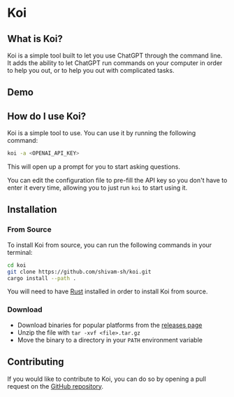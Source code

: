 # Koi

## What is Koi?

Koi is a simple tool built to let you use ChatGPT through the command line.
It adds the ability to let ChatGPT run commands on your computer in order to help you out, or to help you out with complicated tasks.

## Demo



## How do I use Koi?

Koi is a simple tool to use. You can use it by running the following command:
```bash
koi -a <OPENAI_API_KEY>
```

This will open up a prompt for you to start asking questions.

You can edit the configuration file to pre-fill the API key so you don't have to enter it every time, allowing you to just run `koi` to start using it.

## Installation

### From Source
To install Koi from source, you can run the following commands in your terminal:
```bash
cd koi
git clone https://github.com/shivam-sh/koi.git
cargo install --path .
```
You will need to have [Rust](https://www.rust-lang.org/tools/install) installed in order to install Koi from source.

### Download

- Download binaries for popular platforms from the [releases page](https://github.com/shivam-sh/koi/releases)
- Unzip the file with `tar -xvf <file>.tar.gz`
- Move the binary to a directory in your `PATH` environment variable

## Contributing

If you would like to contribute to Koi, you can do so by opening a pull request on the [GitHub repository](https://github.com/shivam-sh/koi).
